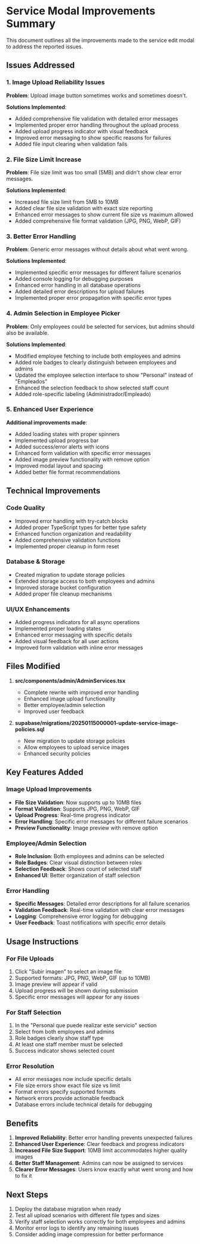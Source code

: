 # Service Modal Improvements Summary

This document outlines all the improvements made to the service edit modal to address the reported issues.

## Issues Addressed

### 1. Image Upload Reliability Issues
**Problem**: Upload image button sometimes works and sometimes doesn't.

**Solutions Implemented**:
- Added comprehensive file validation with detailed error messages
- Implemented proper error handling throughout the upload process
- Added upload progress indicator with visual feedback
- Improved error messaging to show specific reasons for failures
- Added file input clearing when validation fails

### 2. File Size Limit Increase
**Problem**: File size limit was too small (5MB) and didn't show clear error messages.

**Solutions Implemented**:
- Increased file size limit from 5MB to 10MB
- Added clear file size validation with exact size reporting
- Enhanced error messages to show current file size vs maximum allowed
- Added comprehensive file format validation (JPG, PNG, WebP, GIF)

### 3. Better Error Handling
**Problem**: Generic error messages without details about what went wrong.

**Solutions Implemented**:
- Implemented specific error messages for different failure scenarios
- Added console logging for debugging purposes
- Enhanced error handling in all database operations
- Added detailed error descriptions for upload failures
- Implemented proper error propagation with specific error types

### 4. Admin Selection in Employee Picker
**Problem**: Only employees could be selected for services, but admins should also be available.

**Solutions Implemented**:
- Modified employee fetching to include both employees and admins
- Added role badges to clearly distinguish between employees and admins
- Updated the employee selection interface to show "Personal" instead of "Empleados"
- Enhanced the selection feedback to show selected staff count
- Added role-specific labeling (Administrador/Empleado)

### 5. Enhanced User Experience
**Additional improvements made**:
- Added loading states with proper spinners
- Implemented upload progress bar
- Added success/error alerts with icons
- Enhanced form validation with specific error messages
- Added image preview functionality with remove option
- Improved modal layout and spacing
- Added better file format recommendations

## Technical Improvements

### Code Quality
- Improved error handling with try-catch blocks
- Added proper TypeScript types for better type safety
- Enhanced function organization and readability
- Added comprehensive validation functions
- Implemented proper cleanup in form reset

### Database & Storage
- Created migration to update storage policies
- Extended storage access to both employees and admins
- Improved storage bucket configuration
- Added proper file cleanup mechanisms

### UI/UX Enhancements
- Added progress indicators for all async operations
- Implemented proper loading states
- Enhanced error messaging with specific details
- Added visual feedback for all user actions
- Improved form validation with inline error messages

## Files Modified

1. **src/components/admin/AdminServices.tsx**
   - Complete rewrite with improved error handling
   - Enhanced image upload functionality
   - Better employee/admin selection
   - Improved user feedback

2. **supabase/migrations/20250115000001-update-service-image-policies.sql**
   - New migration to update storage policies
   - Allow employees to upload service images
   - Enhanced security policies

## Key Features Added

### Image Upload Improvements
- **File Size Validation**: Now supports up to 10MB files
- **Format Validation**: Supports JPG, PNG, WebP, GIF
- **Upload Progress**: Real-time progress indicator
- **Error Handling**: Specific error messages for different failure scenarios
- **Preview Functionality**: Image preview with remove option

### Employee/Admin Selection
- **Role Inclusion**: Both employees and admins can be selected
- **Role Badges**: Clear visual distinction between roles
- **Selection Feedback**: Shows count of selected staff
- **Enhanced UI**: Better organization of staff selection

### Error Handling
- **Specific Messages**: Detailed error descriptions for all failure scenarios
- **Validation Feedback**: Real-time validation with clear error messages
- **Logging**: Comprehensive error logging for debugging
- **User Feedback**: Toast notifications with specific error details

## Usage Instructions

### For File Uploads
1. Click "Subir imagen" to select an image file
2. Supported formats: JPG, PNG, WebP, GIF (up to 10MB)
3. Image preview will appear if valid
4. Upload progress will be shown during submission
5. Specific error messages will appear for any issues

### For Staff Selection
1. In the "Personal que puede realizar este servicio" section
2. Select from both employees and admins
3. Role badges clearly show staff type
4. At least one staff member must be selected
5. Success indicator shows selected count

### Error Resolution
- All error messages now include specific details
- File size errors show exact file size vs limit
- Format errors specify supported formats
- Network errors provide actionable feedback
- Database errors include technical details for debugging

## Benefits

1. **Improved Reliability**: Better error handling prevents unexpected failures
2. **Enhanced User Experience**: Clear feedback and progress indicators
3. **Increased File Size Support**: 10MB limit accommodates higher quality images
4. **Better Staff Management**: Admins can now be assigned to services
5. **Clearer Error Messages**: Users know exactly what went wrong and how to fix it

## Next Steps

1. Deploy the database migration when ready
2. Test all upload scenarios with different file types and sizes
3. Verify staff selection works correctly for both employees and admins
4. Monitor error logs to identify any remaining issues
5. Consider adding image compression for better performance